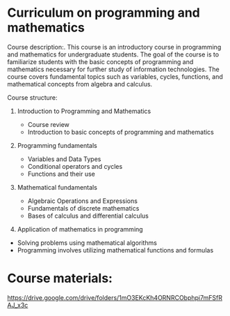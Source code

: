 # Curriculum on programming and mathematics
Course description:. This course is an introductory course in programming and mathematics for undergraduate students. The goal of the course is to familiarize students with the basic concepts of programming and mathematics necessary for further study of information technologies. The course covers fundamental topics such as variables, cycles, functions, and mathematical concepts from algebra and calculus.


Course structure:

1. Introduction to Programming and Mathematics
    - Course review
    - Introduction to basic concepts of programming and mathematics

2. Programming fundamentals
   - Variables and Data Types
   - Conditional operators and cycles
   - Functions and their use

3. Mathematical fundamentals
   - Algebraic Operations and Expressions
   - Fundamentals of discrete mathematics
   - Bases of calculus and differential calculus

 4. Application of mathematics in programming
   - Solving problems using mathematical algorithms
   - Programming involves utilizing mathematical functions and formulas

# Course materials:
https://drive.google.com/drive/folders/1mO3EKcKh4ORNRCObphpi7mFSfRAJ_x3c
